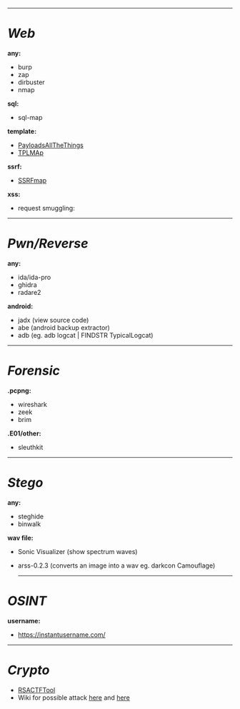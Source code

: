 ----------------------------------------
# __*Web*__

**any:**
- burp
- zap
- dirbuster
- nmap
    
**sql:**
- sql-map
    
**template:**
- <a href="https://github.com/swisskyrepo/PayloadsAllTheThings">PayloadsAllTheThings</a>
- <a href="https://github.com/epinna/tplmap">TPLMAp</a>
    
**ssrf:**
- <a href="https://github.com/swisskyrepo/SSRFmap">SSRFmap</a>
    
**xss:**
- request smuggling:
  
------------------------------------------
# __*Pwn/Reverse*__

**any:**
- ida/ida-pro
- ghidra
- radare2
    
**android:**
- jadx  (view source code)
- abe   (android backup extractor)
- adb   (eg. adb logcat | FINDSTR TypicalLogcat)
      
------------------------------------------
# __*Forensic*__

**.pcpng:**
- wireshark
- zeek
- brim
   
**.E01/other:**
- sleuthkit
    
------------------------------------------
# __*Stego*__

**any:**
- steghide
- binwalk
    
**wav file:**
- Sonic Visualizer (show spectrum waves)
- arss-0.2.3       (converts an image into a wav eg. darkcon Camouflage)
    
  ----------------------------------------
# __*OSINT*__

**username:**
- https://instantusername.com/
----------------------------------------
# __*Crypto*__

- <a href="https://github.com/Ganapati/RsaCtfTool">RSACTFTool</a>
- Wiki for possible attack <a href="https://bitsdeep.com/posts/attacking-rsa-for-fun-and-ctf-points-part-1/">here</a> and <a href="https://wiki.x10sec.org/crypto/asymmetric/rsa/rsa_e_attack/">here</a>
